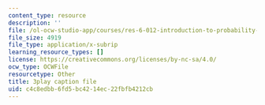 ```yaml
---
content_type: resource
description: ''
file: /ol-ocw-studio-app/courses/res-6-012-introduction-to-probability-spring-2018/c4c8edbb6fd5bc4214ec22fbfb4212cb_2JoRO8Cydtc.srt
file_size: 4919
file_type: application/x-subrip
learning_resource_types: []
license: https://creativecommons.org/licenses/by-nc-sa/4.0/
ocw_type: OCWFile
resourcetype: Other
title: 3play caption file
uid: c4c8edbb-6fd5-bc42-14ec-22fbfb4212cb
---
```

